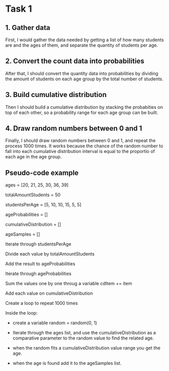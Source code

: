 # Task 1

## 1. Gather data
First, I would gather the data needed by getting a list of how many students are and the ages of them, and separate the quantity of students per age.

## 2. Convert the count data into probabilities
After that, I should convert the quantity data into probabilities by dividing the amount of students on each age group by the total number of students.

## 3. Build cumulative distribution
Then I should build a cumulative distribution by stacking the probabities on top of each other, so a probability range for each age group can be built.

## 4. Draw random numbers between 0 and 1
Finally, I should draw random numbers between 0 and 1, and repeat the process 1000 times. It works because the chance of the random number to fall into each cumulative distribution interval is equal to the proportio of each age in the age group.

## Pseudo-code example

ages = [20, 21, 25, 30, 36, 39]

totalAmountStudents = 50

studentsPerAge = [5, 10, 10, 15, 5, 5]

ageProbabilities = []

cumulativeDistribution = []

ageSamples = []

Iterate through studentsPerAge

Divide each value by totalAmountStudents

Add the result to ageProbabilities

Iterate through ageProbabilities

Sum the values one by one throug a variable cdItem += item

Add each value on cumulativeDistribution

Create a loop to repeat 1000 times

Inside the loop:

* create a variable random = random(0, 1)

* Iterate through the ages list, and use the cumulativeDistribution as a comparative parameter to the random value to find the related age.

* when the random fits a cumulativeDistribution value range you get the age.

* when the age is found add it to the ageSamples list.


